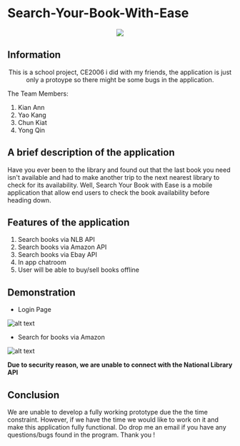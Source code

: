 # Search-Your-Book-With-Ease 

<p align="center">
  <img src="http://i.imgur.com/f6tFxU5.png">
</p>

## Information

<p align="center">
  This is a school project, CE2006 i did with my friends, the application is just only a protoype so there might be some bugs in the application.
  
  The Team Members:
  1. Kian Ann
  2. Yao Kang
  3. Chun Kiat
  4. Yong Qin
</p>

## A brief description of the application
Have you ever been to the library and found out that the last book you need isn't available and had to 
make another trip to the next nearest library to check for its availability. Well, Search Your Book with Ease 
is a mobile application that allow end users to check the book availability before heading down. 

## **Features of the application**
1. Search books via NLB API
2. Search books via Amazon API
3. Search books via Ebay API
4. In app chatroom
5. User will be able to buy/sell books offline

## Demonstration
* Login Page 

![alt text](http://i.imgur.com/qsMSiKq.gif "Logo Title Text 1")

* Search for books via Amazon

![alt text](http://i.imgur.com/Gpl2ErP.gif "Logo Title Text 1")

**Due to security reason, we are unable to connect with the National Library API**

## Conclusion
We are unable to develop a fully working prototype due the the time constraint. However, if we have the time we would like to work on it and make this application fully functional. Do drop me an email if you have any questions/bugs found in the program. Thank you !

